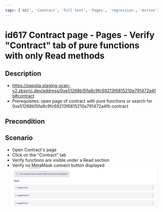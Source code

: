 ```yaml
---
tags: ['ABI', 'Contract', 'Full test', 'Pages', 'regression', 'Active']
---
```


# id617 Contract page - Pages - Verify "Contract" tab of pure functions with only Read methods

## Description
  - https://sepolia.staging-scan-v2.zksync.dev/address/0xe51268b15fa9c9fc69213f6815210e791472a4fb#contract
  - Prerequisites: open page of contract with pure functions or search for 0xe51268b15fa9c9fc69213f6815210e791472a4fb contract

## Precondition


## Scenario
- Open Contract's page
- Click on the "Contract" tab
- Verify functions are visible under a Read section
- Verify no MetaMask connect button displayed
  ![Screenshot](../../../../static/img/Pages/Contracts/id617_1.png)
